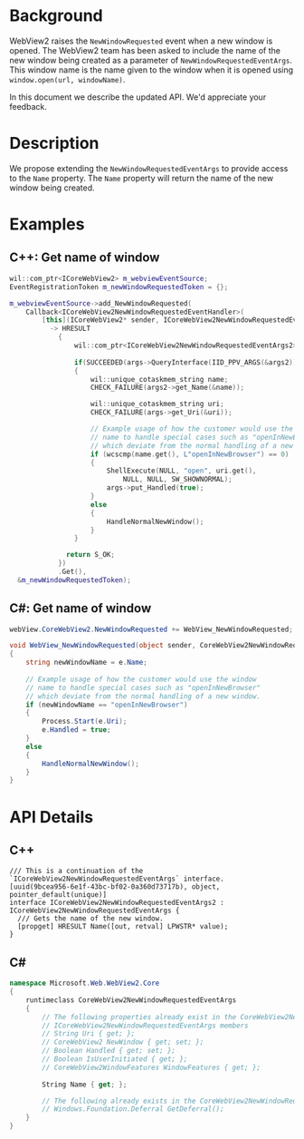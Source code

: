 # Background
WebView2 raises the `NewWindowRequested` event when a new window is opened. The WebView2 team has been asked to include the name of the new window 
being created as a parameter of `NewWindowRequestedEventArgs`. This window name is the name given to the window when it is opened 
using `window.open(url, windowName)`.

In this document we describe the updated API. We'd appreciate your feedback.

# Description
We propose extending the `NewWindowRequestedEventArgs` to provide access to the `Name` property. 
The `Name` property will return the name of the new window being created. 

# Examples
## C++: Get name of window

``` cpp
wil::com_ptr<ICoreWebView2> m_webviewEventSource;
EventRegistrationToken m_newWindowRequestedToken = {};

m_webviewEventSource->add_NewWindowRequested(
    Callback<ICoreWebView2NewWindowRequestedEventHandler>(
        [this](ICoreWebView2* sender, ICoreWebView2NewWindowRequestedEventArgs* args)
          -> HRESULT 
            {
                wil::com_ptr<ICoreWebView2NewWindowRequestedEventArgs2> args2;
              
                if(SUCCEEDED(args->QueryInterface(IID_PPV_ARGS(&args2)))) 
                {
                    wil::unique_cotaskmem_string name;
                    CHECK_FAILURE(args2->get_Name(&name));

                    wil::unique_cotaskmem_string uri;
                    CHECK_FAILURE(args->get_Uri(&uri));

                    // Example usage of how the customer would use the window
                    // name to handle special cases such as "openInNewBrowser"
                    // which deviate from the normal handling of a new window.
                    if (wcscmp(name.get(), L"openInNewBrowser") == 0)
                    {
                        ShellExecute(NULL, "open", uri.get(), 
                            NULL, NULL, SW_SHOWNORMAL);
                        args->put_Handled(true);
                    }
                    else 
                    {
                        HandleNormalNewWindow();
                    }
                }

              return S_OK;
            })
            .Get(),
  &m_newWindowRequestedToken);
```

## C#: Get name of window
```c#
webView.CoreWebView2.NewWindowRequested += WebView_NewWindowRequested;

void WebView_NewWindowRequested(object sender, CoreWebView2NewWindowRequestedEventArgs e)
{
    string newWindowName = e.Name;
    
    // Example usage of how the customer would use the window
    // name to handle special cases such as "openInNewBrowser"
    // which deviate from the normal handling of a new window.
    if (newWindowName == "openInNewBrowser")
    {
        Process.Start(e.Uri);
        e.Handled = true;
    }
    else
    {
        HandleNormalNewWindow();
    }
}
```

# API Details
## C++
```
/// This is a continuation of the `ICoreWebView2NewWindowRequestedEventArgs` interface.
[uuid(9bcea956-6e1f-43bc-bf02-0a360d73717b), object, pointer_default(unique)]
interface ICoreWebView2NewWindowRequestedEventArgs2 : ICoreWebView2NewWindowRequestedEventArgs {
  /// Gets the name of the new window.
  [propget] HRESULT Name([out, retval] LPWSTR* value);
}
```

## C#
```c#
namespace Microsoft.Web.WebView2.Core
{
    runtimeclass CoreWebView2NewWindowRequestedEventArgs
    {
        // The following properties already exist in the CoreWebView2NewWindowRequestedEventArgs
        // ICoreWebView2NewWindowRequestedEventArgs members
        // String Uri { get; };
        // CoreWebView2 NewWindow { get; set; };
        // Boolean Handled { get; set; };
        // Boolean IsUserInitiated { get; };
        // CoreWebView2WindowFeatures WindowFeatures { get; };
       
        String Name { get; };

        // The following already exists in the CoreWebView2NewWindowRequestedEventArgs
        // Windows.Foundation.Deferral GetDeferral();
    }
}
```
